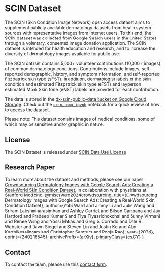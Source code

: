 # SCIN Dataset

The SCIN (Skin Condition Image Network) open access dataset aims to supplement publicly available dermatology datasets from health system sources with representative images from internet users. To this end, the SCIN dataset was collected from Google Search users in the United States through a voluntary, consented image donation application. The SCIN dataset is intended for health education and research, and to increase the diversity of dermatology images available for public use.

The SCIN dataset contains 5,000+ volunteer contributions (10,000+ images) of common dermatology conditions. Contributions include Images, self-reported demographic, history, and symptom information, and self-reported Fitzpatrick skin type (sFST). In addition, dermatologist labels of the skin condition and estimated Fitzpatrick skin type (eFST) and layperson estimated Monk Skin tone (eMST) labels are provided for each contribution.

The data is stored in the [dx-scin-public-data bucket on Google Cloud Storage](https://console.cloud.google.com/storage/browser/dx-scin-public-data). Check out the [`scin_demo.ipynb`](scin_demo.ipynb) notebook for a quick review of how to access the dataset.

Please note: This dataset contains images of medical conditions, some of which may be sensitive and/or graphic in nature.

## License

The SCIN Dataset is released under [SCIN Data Use License](LICENSE)

## Research Paper

To learn more about the dataset and methods, please see our paper [Crowdsourcing Dermatology Images with Google Search Ads: Creating a Real-World Skin Condition Dataset](https://arxiv.org/abs/2402.18545), in collaboration with physicians at Stanford Medicine.
@misc{ward2024crowdsourcing,
      title={Crowdsourcing Dermatology Images with Google Search Ads: Creating a Real-World Skin Condition Dataset},
      author={Abbi Ward and Jimmy Li and Julie Wang and Sriram Lakshminarasimhan and Ashley Carrick and Bilson Campana and Jay Hartford and Pradeep Kumar S and Tiya Tiyasirichokchai and Sunny Virmani and Renee Wong and Yossi Matias and Greg S. Corrado and Dale R. Webster and Dawn Siegel and Steven Lin and Justin Ko and Alan Karthikesalingam and Christopher Semturs and Pooja Rao},
      year={2024},
      eprint={2402.18545},
      archivePrefix={arXiv},
      primaryClass={cs.CY}
}

## Contact

To contact the team, please use this [contact form](https://docs.google.com/forms/d/e/1FAIpQLSdTSw-Vz1TcTv42_REzDIa28p9-xSbpvc3AttASqC0pzZdvOA/viewform).


